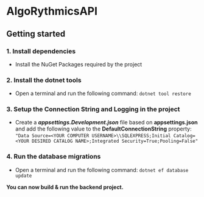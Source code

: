 # AlgoRythmicsAPI

## Getting started


### 1. Install dependencies
		
- Install the NuGet Packages required by the project
### 2. Install the dotnet tools

 - Open a terminal and run the following command: `dotnet tool restore`
### 3. Setup the Connection String and Logging in the project

 - Create a ***appsettings.Development.json*** file based on **appsettings.json** and add the following value to the **DefaultConnectionString** property:
 `"Data Source=<YOUR COMPUTER USERNAME>\\SQLEXPRESS;Initial Catalog=<YOUR DESIRED CATALOG NAME>;Integrated Security=True;Pooling=False"`
### 4. Run the database migrations

 - Open a terminal and run the following command: `dotnet ef database update`

**You can now build & run the backend project.**
